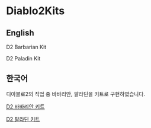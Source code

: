 # Diablo2Kits

## English

D2 Barbarian Kit

D2 Paladin Kit

## 한국어

디아블로2의 직업 중 바바리안, 팔라딘을 키트로 구현하였습니다.  

[D2 바바리안 키트](https://github.com/hybridgame/Diablo2Kits/blob/master/d2%23bar/README%20Korean.md)

[D2 팔라딘 키트](https://github.com/hybridgame/Diablo2Kits/blob/master/d2%23pal/README%20Korean.md)

